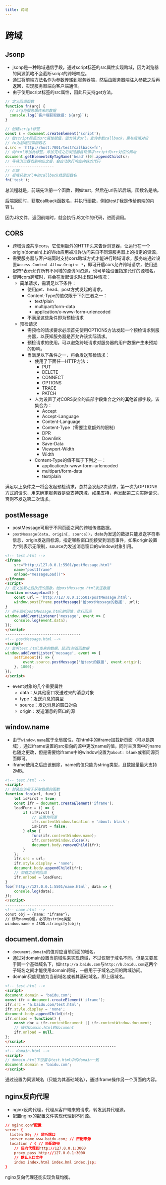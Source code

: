 ```yaml
---
title: 跨域
---
```


# 跨域

## Jsonp

* jsonp是一种跨域通信手段，通过script标签的src属性实现跨域，因为浏览器的同源策略不会截断script的跨域响应。
* 通过将前端方法名作为参数传递到服务器端，然后由服务器端注入参数之后再返回，实现服务器端向客户端通信。
* 由于使用script标签的src属性，因此只支持get方法。

```js
// 定义回调函数
function fn(arg) {
  // arg为服务端传来的数据
  console.log(`客户端获取数据: ${arg}`);
}

// 创建script标签
const s = document.createElement('script');
// 给script标签的src属性赋值，值为请求url，查询参数callback，需与后端对应
// fn为前端回调函数名
s.src = 'http://host:7001/test?callback=fn';
// 向html添加此标签，添加完成之后浏览器自动请求script的src对应的网址
document.getElementsByTagName('head')[0].appendChild(s);
// 等待浏览器收到响应之后，会自动执行响应内容的代码
----------------------
// 后端
// 后端获取url中的callback就是函数名
fn('test');
```

总流程就是，前端先注册一个函数，例如test，然后在url告诉后端，函数名是啥。

后端返回时，获取callback函数名，并执行函数，例如test('我是传给前端的内容')。

因为JS文件，返回前端时，就会执行JS文件的代码，进而调用。

## CORS

* 跨域资源共享cors，它使用额外的HTTP头来告诉浏览器，让运行在一个origin(domain)上的Web应用被准许访问来自不同源服务器上的指定的资源。
* 需要服务器与客户端同时支持cors跨域方式才能进行跨域请求，服务端通过设置`Access-Control-Allow-Origin: *`，即可开启cors允许跨域请求，使用通配符*表示允许所有不同域的源访问资源，也可单独设置指定允许的源域名。
* 使用cors跨域时，将会在发起请求时出现2种情况：
  * 简单请求，需满足以下条件：
    * 使用get、head、post方式发起的请求。
    * Content-Type的值仅限于下列三者之一：
      * text/plain
      * multipart/form-data
      * application/x-www-form-urlencoded
    * 不满足这些条件即为预检请求
  * 预检请求
    * 需预检的请求要求必须首先使用OPTIONS方法发起一个预检请求到服务器，以获知服务器是否允许该实际请求。
    * 预检请求的使用，可以避免跨域请求对服务器的用户数据产生未预期的影响。
    * 当满足以下条件之一，将会发送预检请求：
      * 使用了下面任一HTTP方法：
        * PUT
        * DELETE
        * CONNECT
        * OPTIONS
        * TRACE
        * PATCH
      * 人为设置了对CORS安全的首部字段集合之外的**其他**首部字段。该集合为：
        * Accept
        * Accept-Language
        * Content-Language
        * Content-Type（需要注意额外的限制）
        * DPR
        * Downlink
        * Save-Data
        * Viewport-Width
        * Width
      * Content-Type的值不属于下列之一：
        * application/x-www-form-urlencoded
        * multipart/form-data
        * text/plain

满足以上条件之一将会发起预检请求，总共会发起2次请求，第一次为OPTIONS方式的请求，用来确定服务器是否支持跨域，如果支持，再发起第二次实际请求，否则不发送第二次请求。

## postMessage

* postMessage可用于不同页面之间的跨域传递数据。
* `postMessage(data, origin[, source])`，data为发送的数据只能发送字符串信息，origin发送目标源，指定哪些窗口能接受到消息事件，如果origin设置为*则表示无限制，source为发送消息窗口的window对象引用。

```html
<!-- test.html -->
<iframe
    src="http://127.0.0.1:5501/postMessage.html"
    name="postIframe"
    onload="messageLoad()">
</iframe>
<script>
// 定义加载之后执行的函数，给postMessage.html发送数据
function messageLoad() {
    const url = 'http://127.0.0.1:5501/postMessage.html';
    window.postIframe.postMessage('给postMessage的数据', url);
}
// 用于监听postMessage.html的回馈，执行回调
window.addEventListener('message', event => {
    console.log(event.data);
});
</script>
----------------------------------
<!-- postMessage.html -->
<script>
// 监听test.html发来的数据，延迟1秒返回数据
window.addEventLister('message', event => {
    setTimeout(() => {
        event.source.postMessage('给test的数据', event.origin);
    }, 1000);
});
</script>
```

* event对象的几个重要属性
  * data：从其他窗口发送过来的消息对象
  * type：发送消息的类型
  * source：发送消息的窗口对象
  * origin：发送消息的窗口的源

## window.name

* 由于`window.name`属于全局属性，在html中的iframe加载新页面（可以是跨域），通过iframe设置的src指向的源中更改name的值，同时主页面中的name也随之更改，但是需要给iframe中的window设置为`about: blank`或者同源页面即可。
* iframe使用之后应该删除，name的值只能为string类型，且数据量最大支持2MB。

```html
<!-- test.html -->
<script>
// 封装应该用于获取数据的函数
function foo(url, func) {
    let isFirst = true;
    const ifr = document.createElement('iframe');
    loadFunc = () => {
        if (ifFirst) {
            // 设置为同源
            ifr.contentWindow.location = 'about: black';
            isFirst = false;
        } else {
            func(ifr.contentWindow.name);
            ifr.contentWindow.close();
            document.body.removeChild(ifr);
        }
    };
    ifr.src = url;
    ifr.style.display = 'none';
    document.body.appendChild(ifr);
    // 加载之后的回调
    ifr.onload = loadFunc;
}
foo(`http://127.0.0.1:5501/name.html`, data => {
    console.log(data);
});
</script>
-------------------------------------------------
<!-- name.html -->
const obj = {name: "iframe"};
// 修改name的值，必须为string类型
window.name = JSON.stringify(obj);
```

## document.domain

* `document.domain`的值对应当前页面的域名。
* 通过对domain设置当前域名来实现跨域，不过仅限于域名不同，但是又要属于同一个基础域名下，如`http://a.baidu.com`与`http://b.baidu.com`这两个子域名之间才能使用domain跨域，一般用于子域名之间的跨域访问。
* domain只能赋值为当前域名或者其基础域名，即上级域名。

```html
<!-- test.html -->
<script>
document.domain = 'baidu.com';
const ifr = document.createElement('iframe');
ifr.src = 'a.baidu.com/test.html';
ifr.style.display = 'none';
document.body.appendChild(ifr);
ifr.onload = function() {
    const doc = ifr.contentDocument || ifr.contentWindow.document;
    // 操作domain.html的document
    ifr.onload = null;
};
</script>
--------------------------------------------------
<!-- domain.html -->
<script>
// domain.html下设置与test.html中的domain一致
document.domain = 'baidu.com';
</script>
```

通过设置为同源域名（只能为其基础域名），通过iframe操作另一个页面的内容。

## nginx反向代理

* nginx反向代理，代理从客户端来的请求，转发到其代理源。
* 配置nginx的配置文件实现代理到不同源。

```conf
// nginx.conf配置
server {
  listen 80; // 监听端口
  server_name www.baidu.com; // 匹配来源
  location / { // 匹配路径
    // 反向代理到http://127.0.0.1:3000
    proxy_pass http://127.0.0.1:3000
    // 默认入口文件
    index index.html index.hml index.jsp;
}
```

nginx反向代理还能实现负载均衡。